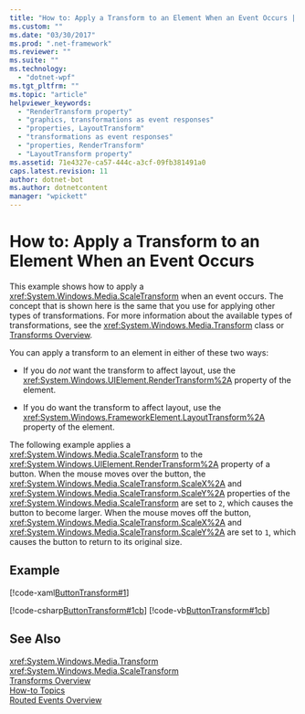 ```yaml
---
title: "How to: Apply a Transform to an Element When an Event Occurs | Microsoft Docs"
ms.custom: ""
ms.date: "03/30/2017"
ms.prod: ".net-framework"
ms.reviewer: ""
ms.suite: ""
ms.technology: 
  - "dotnet-wpf"
ms.tgt_pltfrm: ""
ms.topic: "article"
helpviewer_keywords: 
  - "RenderTransform property"
  - "graphics, transformations as event responses"
  - "properties, LayoutTransform"
  - "transformations as event responses"
  - "properties, RenderTransform"
  - "LayoutTransform property"
ms.assetid: 71e4327e-ca57-444c-a3cf-09fb381491a0
caps.latest.revision: 11
author: dotnet-bot
ms.author: dotnetcontent
manager: "wpickett"
---
```

# How to: Apply a Transform to an Element When an Event Occurs
This example shows how to apply a              <xref:System.Windows.Media.ScaleTransform> when an event occurs. The concept that is shown here is the same that you use for applying other types of transformations. For more information about the available types of transformations, see the              <xref:System.Windows.Media.Transform> class or              [Transforms Overview](../../../../docs/framework/wpf/graphics-multimedia/transforms-overview.md).  
  
 You can apply a transform to an element in either of these two ways:  
  
-   If you do                      *not* want the transform to affect layout, use the                      <xref:System.Windows.UIElement.RenderTransform%2A> property of the element.  
  
-   If you do want the transform to affect layout, use the                      <xref:System.Windows.FrameworkElement.LayoutTransform%2A> property of the element.  
  
 The following example applies a              <xref:System.Windows.Media.ScaleTransform> to the              <xref:System.Windows.UIElement.RenderTransform%2A> property of a button. When the mouse moves over the button, the              <xref:System.Windows.Media.ScaleTransform.ScaleX%2A> and              <xref:System.Windows.Media.ScaleTransform.ScaleY%2A> properties of the              <xref:System.Windows.Media.ScaleTransform> are set to              `2`, which causes the button to become larger. When the mouse moves off the button,              <xref:System.Windows.Media.ScaleTransform.ScaleX%2A> and              <xref:System.Windows.Media.ScaleTransform.ScaleY%2A> are set to              `1`, which causes the button to return to its original size.  
  
## Example  
 [!code-xaml[ButtonTransform#1](../../../../samples/snippets/csharp/VS_Snippets_Wpf/ButtonTransform/CSharp/ButtonTransformExample.xaml#1)]  
  
 [!code-csharp[ButtonTransform#1cb](../../../../samples/snippets/csharp/VS_Snippets_Wpf/ButtonTransform/CSharp/ButtonTransformExample.xaml.cs#1cb)]
 [!code-vb[ButtonTransform#1cb](../../../../samples/snippets/visualbasic/VS_Snippets_Wpf/ButtonTransform/VisualBasic/ButtonTransformExample.xaml.vb#1cb)]  
  
## See Also  
 <xref:System.Windows.Media.Transform>   
 <xref:System.Windows.Media.ScaleTransform>   
 [Transforms Overview](../../../../docs/framework/wpf/graphics-multimedia/transforms-overview.md)   
 [How-to Topics](../../../../docs/framework/wpf/graphics-multimedia/transformations-how-to-topics.md)   
 [Routed Events Overview](../../../../docs/framework/wpf/advanced/routed-events-overview.md)
